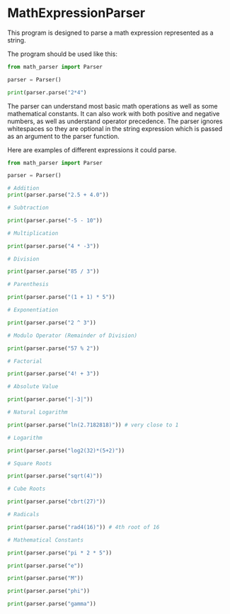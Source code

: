 # MathExpressionParser

This program is designed to parse a math expression represented as a string.

The program should be used like this:

```python
from math_parser import Parser

parser = Parser()

print(parser.parse("2*4")
```
The parser can understand most basic math operations as well as some mathematical constants.
It can also work with both positive and negative numbers, as well as understand operator precedence.
The parser ignores whitespaces so they are optional in the string expression which is passed as an argument to the parser function.

Here are examples of different expressions it could parse.

```python
from math_parser import Parser

parser = Parser()

# Addition
print(parser.parse("2.5 + 4.0"))

# Subtraction

print(parser.parse("-5 - 10"))

# Multiplication

print(parser.parse("4 * -3"))

# Division

print(parser.parse("85 / 3"))

# Parenthesis 

print(parser.parse("(1 + 1) * 5"))

# Exponentiation

print(parser.parse("2 ^ 3"))

# Modulo Operator (Remainder of Division)

print(parser.parse("57 % 2"))

# Factorial

print(parser.parse("4! + 3"))

# Absolute Value

print(parser.parse("|-3|"))

# Natural Logarithm

print(parser.parse("ln(2.7182818)")) # very close to 1

# Logarithm

print(parser.parse("log2(32)*(5+2)"))

# Square Roots

print(parser.parse("sqrt(4)"))

# Cube Roots

print(parser.parse("cbrt(27)"))

# Radicals

print(parser.parse("rad4(16)")) # 4th root of 16

# Mathematical Constants

print(parser.parse("pi * 2 * 5"))

print(parser.parse("e"))

print(parser.parse("M"))

print(parser.parse("phi"))

print(parser.parse("gamma"))

```



